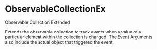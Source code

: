 ObservableCollectionEx
======================

Observable Collection Extended

Extends the observable collection to track events when a value of a particular element within the collection is changed.
The Event Arguments also include the actual object that triggered the event.
